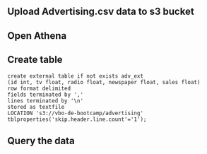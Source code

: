 ## Upload Advertising.csv data to s3 bucket

## Open Athena

## Create table
```commandline
create external table if not exists adv_ext
(id int, tv float, radio float, newspaper float, sales float)
row format delimited
fields terminated by ','
lines terminated by '\n'
stored as textfile
LOCATION 's3://vbo-de-bootcamp/advertising'
tblproperties('skip.header.line.count'='1');
```

## Query the data